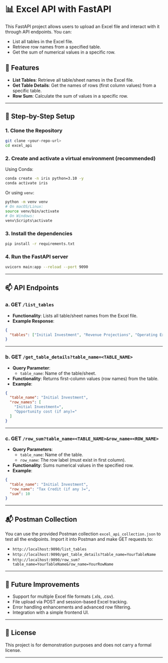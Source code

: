 
# 📊 Excel API with FastAPI

This FastAPI project allows users to upload an Excel file and interact with it through API endpoints. You can:

- List all tables in the Excel file.
- Retrieve row names from a specified table.
- Get the sum of numerical values in a specific row.

## 🚀 Features

- **List Tables**: Retrieve all table/sheet names in the Excel file.
- **Get Table Details**: Get the names of rows (first column values) from a specific table.
- **Row Sum**: Calculate the sum of values in a specific row.

---

## 🔁 Step-by-Step Setup

### 1. Clone the Repository

```bash
git clone <your-repo-url>
cd excel_api
```

### 2. Create and activate a virtual environment (recommended)

Using Conda:

```bash
conda create -n iris python=3.10 -y
conda activate iris
```

Or using `venv`:

```bash
python -m venv venv
# On macOS/Linux:
source venv/bin/activate
# On Windows:
venv\Scripts\activate
```

### 3. Install the dependencies

```bash
pip install -r requirements.txt
```

### 4. Run the FastAPI server

```bash
uvicorn main:app --reload --port 9090
```

---

## 📫 API Endpoints

### a. GET `/list_tables`

- **Functionality**: Lists all table/sheet names from the Excel file.
- **Example Response**:

```json
{
  "tables": ["Initial Investment", "Revenue Projections", "Operating Expenses"]
}
```

---

### b. GET `/get_table_details?table_name=<TABLE_NAME>`

- **Query Parameter**:
  - `table_name`: Name of the table/sheet.
- **Functionality**: Returns first-column values (row names) from the table.
- **Example**:

```json
{
  "table_name": "Initial Investment",
  "row_names": [
    "Initial Investment=",
    "Opportunity cost (if any)="
  ]
}
```

---

### c. GET `/row_sum?table_name=<TABLE_NAME>&row_name=<ROW_NAME>`

- **Query Parameters**:
  - `table_name`: Name of the table.
  - `row_name`: The row label (must exist in first column).
- **Functionality**: Sums numerical values in the specified row.
- **Example**:

```json
{
  "table_name": "Initial Investment",
  "row_name": "Tax Credit (if any )=",
  "sum": 10
}
```

---

## 📬 Postman Collection

You can use the provided Postman collection `excel_api_collection.json` to test all the endpoints. Import it into Postman and make GET requests to:

- `http://localhost:9090/list_tables`
- `http://localhost:9090/get_table_details?table_name=YourTableName`
- `http://localhost:9090/row_sum?table_name=YourTableName&row_name=YourRowName`

---

## 🧠 Future Improvements

- Support for multiple Excel file formats (.xls, .csv).
- File upload via POST and session-based Excel tracking.
- Error handling enhancements and advanced row filtering.
- Integration with a simple frontend UI.

---

## 📄 License

This project is for demonstration purposes and does not carry a formal license.

---
